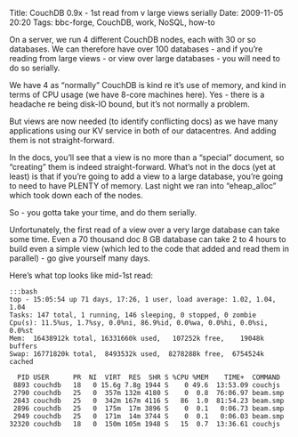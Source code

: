 Title: CouchDB 0.9x - 1st read from v large views serially
Date: 2009-11-05 20:20
Tags: bbc-forge, CouchDB, work, NoSQL, how-to

On a server, we run 4 different CouchDB nodes, each with 30 or so databases. We can therefore have over 100 databases - 
and if you’re reading from large views - or view over large databases - you will need to do so serially.

We have 4 as “normally” CouchDB is kind re it’s use of memory, and kind in terms of CPU usage (we have 8-core machines 
here). Yes - there is a headache re being disk-IO bound, but it’s not normally a problem.

But views are now needed (to identify conflicting docs) as we have many applications using our KV service in both of 
our datacentres. And adding them is not straight-forward.

In the docs, you’ll see that a view is no more than a “special” document, so “creating” them is indeed 
straight-forward. What’s not in the docs (yet at least) is that if you’re going to add a view to a large database, 
you’re going to need to have PLENTY of memory. Last night we ran into “eheap_alloc” which took down each of the nodes.

So - you gotta take your time, and do them serially.

Unfortunately, the first read of a view over a very large database can take some time. Even a 70 thousand doc 8 GB 
database can take 2 to 4 hours to build even a simple view (which led to the code that added and read them in 
parallel) - go give yourself many days.
 

Here’s what top looks like mid-1st read:

    :::bash
    top - 15:05:54 up 71 days, 17:26, 1 user, load average: 1.02, 1.04, 1.04
    Tasks: 147 total, 1 running, 146 sleeping, 0 stopped, 0 zombie
    Cpu(s): 11.5%us, 1.7%sy, 0.0%ni, 86.9%id, 0.0%wa, 0.0%hi, 0.0%si, 0.0%st
    Mem:  16438912k total, 16331660k used,   107252k free,    19048k buffers
    Swap: 16771820k total,  8493532k used,  8278288k free,  6754524k cached
     
      PID USER      PR  NI  VIRT  RES  SHR S %CPU %MEM    TIME+  COMMAND
     8893 couchdb   18   0 15.6g 7.8g 1944 S    0 49.6  13:53.09 couchjs
     2790 couchdb   25   0  357m 132m 4180 S    0  0.8  76:06.97 beam.smp
     2843 couchdb   25   0  342m 167m 4116 S   86  1.0  81:54.23 beam.smp
     2896 couchdb   25   0  175m  17m 3896 S    0  0.1   0:06.73 beam.smp
     2949 couchdb   25   0  171m  14m 3744 S    0  0.1   0:06.03 beam.smp
    32320 couchdb   18   0  150m 105m 1948 S   15  0.7  13:36.61 couchjs

